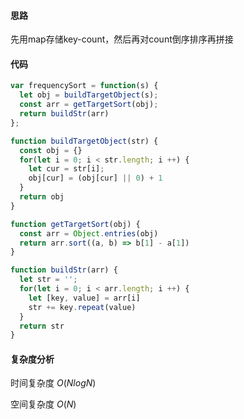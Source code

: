 #### 思路

先用map存储key-count，然后再对count倒序排序再拼接

#### 代码

```javascript
var frequencySort = function(s) {
  let obj = buildTargetObject(s);
  const arr = getTargetSort(obj);
  return buildStr(arr)
};

function buildTargetObject(str) {
  const obj = {}
  for(let i = 0; i < str.length; i ++) {
    let cur = str[i];
    obj[cur] = (obj[cur] || 0) + 1
  }
  return obj
}

function getTargetSort(obj) {
  const arr = Object.entries(obj)
  return arr.sort((a, b) => b[1] - a[1])
}

function buildStr(arr) {
  let str = '';
  for(let i = 0; i < arr.length; i ++) {
    let [key, value] = arr[i]
    str += key.repeat(value)
  }
  return str
}
```

#### 复杂度分析

时间复杂度	$O(NlogN)$

空间复杂度	$O(N)$